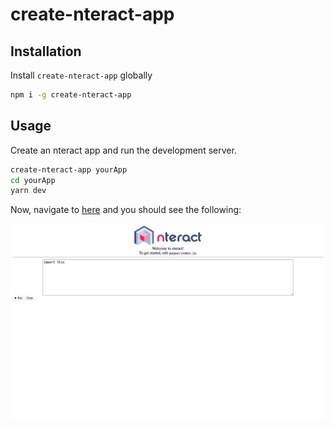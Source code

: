 # create-nteract-app

## Installation
Install `create-nteract-app` globally
```bash
npm i -g create-nteract-app
```
## Usage
Create an nteract app and run the development server.
```bash
create-nteract-app yourApp
cd yourApp
yarn dev
```
Now, navigate to [here](http://localhost:3000/) and you should see the following:

![](Screenshot.png)
